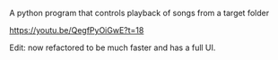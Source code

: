 A python program that controls playback of songs from a target folder

https://youtu.be/QegfPyOiGwE?t=18

Edit: now refactored to be much faster and has a full UI.
